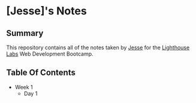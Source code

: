 # [Jesse]'s Notes
## Summary 

This repository contains all of the notes taken by [Jesse](https://github.com/s-jesse) for the [Lighthouse Labs](https://www.lighthouselabs.ca) Web Development Bootcamp.

## Table Of Contents

* Week 1
  * Day 1
